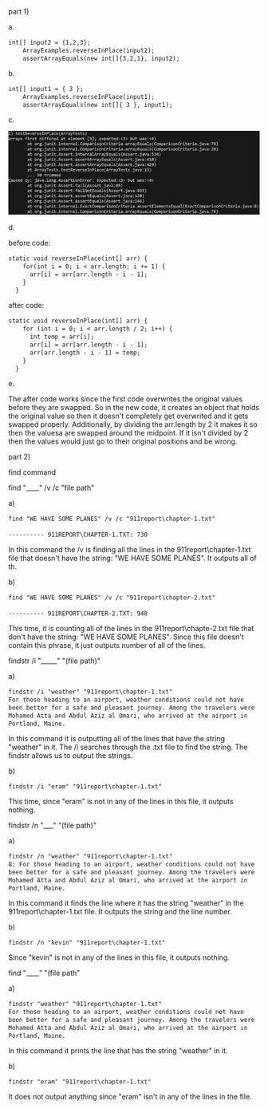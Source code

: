 part 1)

a.

```  
int[] input2 = {1,2,3};
    ArrayExamples.reverseInPlace(input2);
    assertArrayEquals(new int[]{3,2,1}, input2);
```

b. 

```  
int[] input1 = { 3 };
    ArrayExamples.reverseInPlace(input1);
    assertArrayEquals(new int[]{ 3 }, input1);
```

c. 

![Image](symptom.png)

d.

before code:

```
static void reverseInPlace(int[] arr) {
    for(int i = 0; i < arr.length; i += 1) {
      arr[i] = arr[arr.length - i - 1];
    }
  }
```

after code:

```
static void reverseInPlace(int[] arr) {
    for (int i = 0; i < arr.length / 2; i++) {
      int temp = arr[i];
      arr[i] = arr[arr.length - i - 1];
      arr[arr.length - i - 1] = temp;
    }
  }
```

e. 

The after code works since the first code overwrites the original values before they are swapped. So in the new code, it creates an object that holds the original value so then it doesn't completely get overwrited and it gets swapped properly. Additionally, by dividing the arr.length by 2 it makes it so then the valuesa are swapped around the midpoint. If it isn't divided by 2 then the values would just go to their original positions and be wrong. 

part 2)

find command

find "____" /v /c "file path" 

a) 

```
find "WE HAVE SOME PLANES" /v /c "911report\chapter-1.txt"

---------- 911REPORT\CHAPTER-1.TXT: 730
```

In this command the /v is finding all the lines in the 911report\chapter-1.txt file that doesn't have the string: "WE HAVE SOME PLANES". It outputs all of th.

b) 

```
find "WE HAVE SOME PLANES" /v /c "911report\chapter-2.txt"

---------- 911REPORT\CHAPTER-2.TXT: 948
```

This time, it is counting all of the lines in the 911report\chapte-2.txt file that don't have the string: "WE HAVE SOME PLANES". Since this file doesn't contain this phrase, it just outputs number of all of the lines. 


findstr /i "_____" "(file path)"

a) 

```
findstr /i "weather" "911report\chapter-1.txt"
For those heading to an airport, weather conditions could not have been better for a safe and pleasant journey. Among the travelers were Mohamed Atta and Abdul Aziz al Omari, who arrived at the airport in Portland, Maine.
```

In this command it is outputting all of the lines that have the string "weather" in it. The /i searches through the .txt file to find the string. The findstr allows us to output the strings.

b) 

```
findstr /i "eram" "911report\chapter-1.txt"
```

This time, since "eram" is not in any of the lines in this file, it outputs nothing.  


findstr /n "___" "(file path)"

a)

```
findstr /n "weather" "911report\chapter-1.txt"
8: For those heading to an airport, weather conditions could not have been better for a safe and pleasant journey. Among the travelers were Mohamed Atta and Abdul Aziz al Omari, who arrived at the airport in Portland, Maine.
```

In this command it finds the line where it has the string "weather" in the 911report\chapter-1.txt file. It outputs the string and the line number. 

b) 

```
findstr /n "kevin" "911report\chapter-1.txt"
```

Since "kevin" is not in any of the lines in this file, it outputs nothing.  


find "____" "(file path"

a) 

```
findstr "weather" "911report\chapter-1.txt"
For those heading to an airport, weather conditions could not have been better for a safe and pleasant journey. Among the travelers were Mohamed Atta and Abdul Aziz al Omari, who arrived at the airport in Portland, Maine.
```

In this command it prints the line that has the string "weather" in it. 

b)

```
findstr "eram" "911report\chapter-1.txt"
```

It does not output anything since "eram" isn't in any of the lines in the file. 
